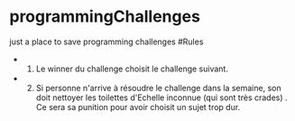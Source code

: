 # programmingChallenges
just a place to save programming challenges
#Rules
* 1) Le winner du challenge choisit le challenge suivant.
* 2) Si personne n'arrive à résoudre le challenge dans la semaine, son doit nettoyer les toilettes d'Echelle inconnue (qui sont très crades) . Ce sera sa punition pour avoir choisit un sujet trop dur.
